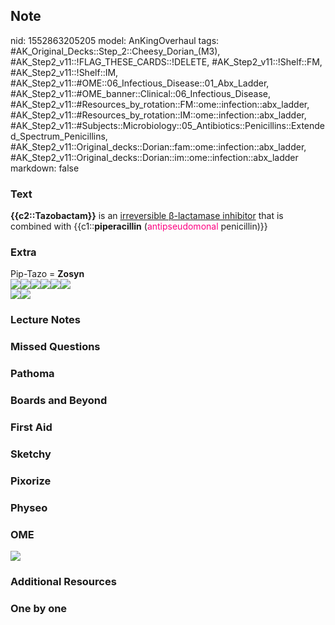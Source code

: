 ## Note
nid: 1552863205205
model: AnKingOverhaul
tags: #AK_Original_Decks::Step_2::Cheesy_Dorian_(M3), #AK_Step2_v11::!FLAG_THESE_CARDS::!DELETE, #AK_Step2_v11::!Shelf::FM, #AK_Step2_v11::!Shelf::IM, #AK_Step2_v11::#OME::06_Infectious_Disease::01_Abx_Ladder, #AK_Step2_v11::#OME_banner::Clinical::06_Infectious_Disease, #AK_Step2_v11::#Resources_by_rotation::FM::ome::infection::abx_ladder, #AK_Step2_v11::#Resources_by_rotation::IM::ome::infection::abx_ladder, #AK_Step2_v11::#Subjects::Microbiology::05_Antibiotics::Penicillins::Extended_Spectrum_Penicillins, #AK_Step2_v11::Original_decks::Dorian::fam::ome::infection::abx_ladder, #AK_Step2_v11::Original_decks::Dorian::im::ome::infection::abx_ladder
markdown: false

### Text
<b>{{c2::Tazobactam}}</b> is an <u>irreversible β-lactamase
inhibitor</u> that is combined with {{c1::<b>piperacillin</b>
(<font color="#FC0280">antipseudomonal</font> penicillin)}}

### Extra
<div>
  Pip-Tazo = <b>Zosyn</b>
</div>
<div><img src="paste-14632953577712.jpg"><img src=
"paste-755330128543745.jpg"><img src=
"paste-75179107549503.jpg"><img src=
"paste-98380520882179.jpg"><img src=
"paste-40827959115777_1475688242543.jpg"><img src=
"Screen%20Shot%202017-03-12%20at%202.52.34%20PM.jpg"></div><img src="Screen%20Shot%202017-03-12%20at%202.50.56%20PM.jpg"><img src="Screen%20Shot%202017-03-12%20at%202.49.00%20PM.jpg">

### Lecture Notes


### Missed Questions


### Pathoma


### Boards and Beyond


### First Aid


### Sketchy


### Pixorize


### Physeo


### OME
<div class="ome-widget">
  <a href=
  "https://onlinemeded.org/spa/infectious-disease?ref=anki"><img src="_OME_AnkiFlashcards_Topic_1.png"></a>
</div>

### Additional Resources


### One by one

